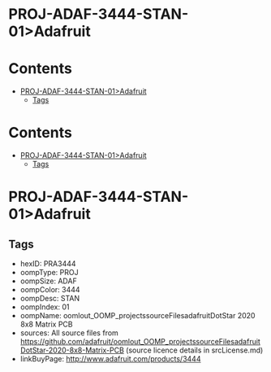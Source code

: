 
PROJ-ADAF-3444-STAN-01>Adafruit
===============================

Contents
========

* [PROJ-ADAF-3444-STAN-01>Adafruit](#proj-adaf-3444-stan-01adafruit)
	* [Tags](#tags)

Contents
========

* [PROJ-ADAF-3444-STAN-01>Adafruit](#proj-adaf-3444-stan-01adafruit)
	* [Tags](#tags)

# PROJ-ADAF-3444-STAN-01>Adafruit

## Tags

- hexID: PRA3444
- oompType: PROJ
- oompSize: ADAF
- oompColor: 3444
- oompDesc: STAN
- oompIndex: 01
- oompName: oomlout_OOMP_projectssourceFilesadafruitDotStar 2020 8x8 Matrix PCB
- sources: All source files from https://github.com/adafruit/oomlout_OOMP_projectssourceFilesadafruitDotStar-2020-8x8-Matrix-PCB (source licence details in srcLicense.md)
- linkBuyPage: http://www.adafruit.com/products/3444
